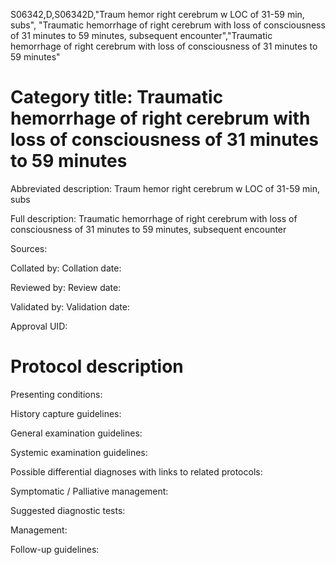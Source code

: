 S06342,D,S06342D,"Traum hemor right cerebrum w LOC of 31-59 min, subs", "Traumatic hemorrhage of right cerebrum with loss of consciousness of 31 minutes to 59 minutes, subsequent encounter","Traumatic hemorrhage of right cerebrum with loss of consciousness of 31 minutes to 59 minutes"
# Category title: Traumatic hemorrhage of right cerebrum with loss of consciousness of 31 minutes to 59 minutes

Abbreviated description: Traum hemor right cerebrum w LOC of 31-59 min, subs

Full description: Traumatic hemorrhage of right cerebrum with loss of consciousness of 31 minutes to 59 minutes, subsequent encounter

Sources:

Collated by:
Collation date:

Reviewed by:
Review date:

Validated by:
Validation date:

Approval UID:

# Protocol description

Presenting conditions:

History capture guidelines:

General examination guidelines:

Systemic examination guidelines:

Possible differential diagnoses with links to related protocols:

Symptomatic / Palliative management:

Suggested diagnostic tests:

Management:

Follow-up guidelines:
